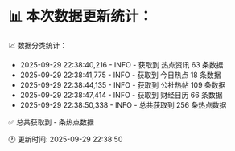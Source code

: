 📊 本次数据更新统计：
==========================

📈 数据分类统计：
- 2025-09-29 22:38:40,216 - INFO - 获取到 热点资讯 63 条数据
- 2025-09-29 22:38:41,775 - INFO - 获取到 今日热点 18 条数据
- 2025-09-29 22:38:44,135 - INFO - 获取到 公社热帖 109 条数据
- 2025-09-29 22:38:47,414 - INFO - 获取到 财经日历 66 条数据
- 2025-09-29 22:38:50,338 - INFO - 总共获取到 256 条热点数据

✅ 总共获取到 - 条热点数据

🕐 更新时间: 2025-09-29 22:38:50
